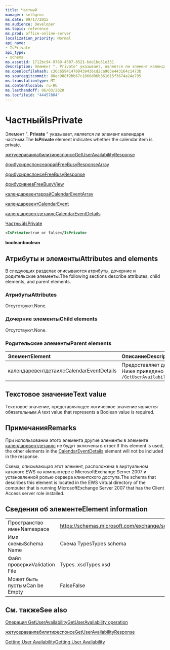 ```yaml
---
title: Частный
manager: sethgros
ms.date: 09/17/2015
ms.audience: Developer
ms.topic: reference
ms.prod: office-online-server
localization_priority: Normal
api_name:
- IsPrivate
api_type:
- schema
ms.assetid: 1712bc94-9789-4507-8521-bde1be51e331
description: Элемент ". Private" указывает, является ли элемент календаря частным.
ms.openlocfilehash: c36c659414700439436cd2ca903e443164c1473b
ms.sourcegitcommit: 88ec988f2bb67c1866d06b361615f3674a24e795
ms.translationtype: MT
ms.contentlocale: ru-RU
ms.lasthandoff: 06/03/2020
ms.locfileid: "44457804"
---
```

# <a name="isprivate"></a><span data-ttu-id="954dc-103">Частный</span><span class="sxs-lookup"><span data-stu-id="954dc-103">IsPrivate</span></span>

<span data-ttu-id="954dc-104">Элемент ". **Private** " указывает, является ли элемент календаря частным.</span><span class="sxs-lookup"><span data-stu-id="954dc-104">The **IsPrivate** element indicates whether the calendar item is private.</span></span> 
  
[<span data-ttu-id="954dc-105">жетусераваилабилитиреспонсе</span><span class="sxs-lookup"><span data-stu-id="954dc-105">GetUserAvailabilityResponse</span></span>](getuseravailabilityresponse.md)
  
[<span data-ttu-id="954dc-106">фрибусиреспонсеаррай</span><span class="sxs-lookup"><span data-stu-id="954dc-106">FreeBusyResponseArray</span></span>](freebusyresponsearray.md)
  
[<span data-ttu-id="954dc-107">фрибусиреспонсе</span><span class="sxs-lookup"><span data-stu-id="954dc-107">FreeBusyResponse</span></span>](freebusyresponse.md)
  
[<span data-ttu-id="954dc-108">фрибусивиев</span><span class="sxs-lookup"><span data-stu-id="954dc-108">FreeBusyView</span></span>](freebusyview.md)
  
[<span data-ttu-id="954dc-109">календаревентаррай</span><span class="sxs-lookup"><span data-stu-id="954dc-109">CalendarEventArray</span></span>](calendareventarray.md)
  
[<span data-ttu-id="954dc-110">календаревент</span><span class="sxs-lookup"><span data-stu-id="954dc-110">CalendarEvent</span></span>](calendarevent.md)
  
[<span data-ttu-id="954dc-111">календаревентдетаилс</span><span class="sxs-lookup"><span data-stu-id="954dc-111">CalendarEventDetails</span></span>](calendareventdetails.md)
  
[<span data-ttu-id="954dc-112">Частный</span><span class="sxs-lookup"><span data-stu-id="954dc-112">IsPrivate</span></span>](isprivate.md)
  
```xml
<IsPrivate>true or false</IsPrivate>
```

 <span data-ttu-id="954dc-113">**boolean**</span><span class="sxs-lookup"><span data-stu-id="954dc-113">**boolean**</span></span>
## <a name="attributes-and-elements"></a><span data-ttu-id="954dc-114">Атрибуты и элементы</span><span class="sxs-lookup"><span data-stu-id="954dc-114">Attributes and elements</span></span>

<span data-ttu-id="954dc-115">В следующих разделах описываются атрибуты, дочерние и родительские элементы.</span><span class="sxs-lookup"><span data-stu-id="954dc-115">The following sections describe attributes, child elements, and parent elements.</span></span>
  
### <a name="attributes"></a><span data-ttu-id="954dc-116">Атрибуты</span><span class="sxs-lookup"><span data-stu-id="954dc-116">Attributes</span></span>

<span data-ttu-id="954dc-117">Отсутствуют.</span><span class="sxs-lookup"><span data-stu-id="954dc-117">None.</span></span>
  
### <a name="child-elements"></a><span data-ttu-id="954dc-118">Дочерние элементы</span><span class="sxs-lookup"><span data-stu-id="954dc-118">Child elements</span></span>

<span data-ttu-id="954dc-119">Отсутствуют.</span><span class="sxs-lookup"><span data-stu-id="954dc-119">None.</span></span>
  
### <a name="parent-elements"></a><span data-ttu-id="954dc-120">Родительские элементы</span><span class="sxs-lookup"><span data-stu-id="954dc-120">Parent elements</span></span>

|<span data-ttu-id="954dc-121">**Элемент**</span><span class="sxs-lookup"><span data-stu-id="954dc-121">**Element**</span></span>|<span data-ttu-id="954dc-122">**Описание**</span><span class="sxs-lookup"><span data-stu-id="954dc-122">**Description**</span></span>|
|:-----|:-----|
|[<span data-ttu-id="954dc-123">календаревентдетаилс</span><span class="sxs-lookup"><span data-stu-id="954dc-123">CalendarEventDetails</span></span>](calendareventdetails.md) <br/> |<span data-ttu-id="954dc-124">Предоставляет дополнительные сведения о событии календаря.</span><span class="sxs-lookup"><span data-stu-id="954dc-124">Provides additional information about a calendar event.</span></span>  <br/> <span data-ttu-id="954dc-125">Ниже приведено выражение XPath для этого элемента:</span><span class="sxs-lookup"><span data-stu-id="954dc-125">The following is the XPath expression to this element:</span></span>  <br/>  `/GetUserAvailabilityResponse/FreeBusyResponseArray/FreeBusyResponse/FreeBusyView/CalendarEventArray/CalendarEvent[i]/CalendarEventDetails` <br/> |
   
## <a name="text-value"></a><span data-ttu-id="954dc-126">Текстовое значение</span><span class="sxs-lookup"><span data-stu-id="954dc-126">Text value</span></span>

<span data-ttu-id="954dc-127">Текстовое значение, представляющее логическое значение является обязательным.</span><span class="sxs-lookup"><span data-stu-id="954dc-127">A text value that represents a Boolean value is required.</span></span>
  
## <a name="remarks"></a><span data-ttu-id="954dc-128">Примечания</span><span class="sxs-lookup"><span data-stu-id="954dc-128">Remarks</span></span>

<span data-ttu-id="954dc-129">При использовании этого элемента другие элементы в элементе [календаревентдетаилс](calendareventdetails.md) не будут включены в ответ.</span><span class="sxs-lookup"><span data-stu-id="954dc-129">If this element is used, the other elements in the [CalendarEventDetails](calendareventdetails.md) element will not be included in the response.</span></span> 
  
<span data-ttu-id="954dc-130">Схема, описывающая этот элемент, расположена в виртуальном каталоге EWS на компьютере с MicrosoftExchange Server 2007 и установленной ролью сервера клиентского доступа.</span><span class="sxs-lookup"><span data-stu-id="954dc-130">The schema that describes this element is located in the EWS virtual directory of the computer that is running MicrosoftExchange Server 2007 that has the Client Access server role installed.</span></span>
  
## <a name="element-information"></a><span data-ttu-id="954dc-131">Сведения об элементе</span><span class="sxs-lookup"><span data-stu-id="954dc-131">Element information</span></span>

|||
|:-----|:-----|
|<span data-ttu-id="954dc-132">Пространство имен</span><span class="sxs-lookup"><span data-stu-id="954dc-132">Namespace</span></span>  <br/> |https://schemas.microsoft.com/exchange/services/2006/types  <br/> |
|<span data-ttu-id="954dc-133">Имя схемы</span><span class="sxs-lookup"><span data-stu-id="954dc-133">Schema Name</span></span>  <br/> |<span data-ttu-id="954dc-134">Схема Types</span><span class="sxs-lookup"><span data-stu-id="954dc-134">Types schema</span></span>  <br/> |
|<span data-ttu-id="954dc-135">Файл проверки</span><span class="sxs-lookup"><span data-stu-id="954dc-135">Validation File</span></span>  <br/> |<span data-ttu-id="954dc-136">Types. xsd</span><span class="sxs-lookup"><span data-stu-id="954dc-136">Types.xsd</span></span>  <br/> |
|<span data-ttu-id="954dc-137">Может быть пустым</span><span class="sxs-lookup"><span data-stu-id="954dc-137">Can be Empty</span></span>  <br/> |<span data-ttu-id="954dc-138">False</span><span class="sxs-lookup"><span data-stu-id="954dc-138">False</span></span>  <br/> |
   
## <a name="see-also"></a><span data-ttu-id="954dc-139">См. также</span><span class="sxs-lookup"><span data-stu-id="954dc-139">See also</span></span>



[<span data-ttu-id="954dc-140">Операция GetUserAvailability</span><span class="sxs-lookup"><span data-stu-id="954dc-140">GetUserAvailability operation</span></span>](getuseravailability-operation.md)
  
[<span data-ttu-id="954dc-141">жетусераваилабилитиреспонсе</span><span class="sxs-lookup"><span data-stu-id="954dc-141">GetUserAvailabilityResponse</span></span>](getuseravailabilityresponse.md)


[<span data-ttu-id="954dc-142">Getting User Availability</span><span class="sxs-lookup"><span data-stu-id="954dc-142">Getting User Availability</span></span>](https://msdn.microsoft.com/library/d4133fcb-9b0f-4e6b-aadf-a389da83516a%28Office.15%29.aspx)

